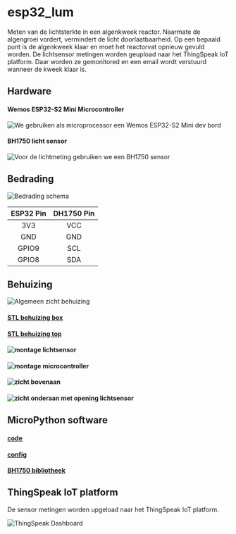 # esp32_lum

Meten van de lichtsterkte in een algenkweek reactor. Naarmate de algengroei vordert, vermindert de licht doorlaatbaarheid. Op een bepaald punt is de algenkweek klaar en moet het reactorvat opnieuw gevuld worden. De lichtsensor metingen worden geupload naar het ThingSpeak IoT platform.
Daar worden ze gemonitored en een email wordt verstuurd wanneer de kweek klaar is.   
  
## Hardware

#### Wemos ESP32-S2 Mini Microcontroller

![We gebruiken als microprocessor een Wemos ESP32-S2 Mini dev bord](images/wemos_esp32_s2_mini.jpg)

#### BH1750 licht sensor
![Voor de lichtmeting gebruiken we een BH1750 sensor](images/bh1750_light_sensor_pins.jpg)

## Bedrading
![Bedrading schema](images/wiring_esp32_s2_bh1750.jpg)

ESP32 Pin|DH1750 Pin
:--:|:--:|
|3V3|VCC|
|GND|GND|
|GPIO9|SCL|
|GPIO8|SDA|

## Behuizing

![Algemeen zicht behuizing](images/case_box_top.jpg)

#### [STL behuizing box](case/lichtmeter_box.stl)
#### [STL behuizing top](case/lichtmeter_top.stl)
#### ![montage lichtsensor](images/case_1.jpg)
#### ![montage microcontroller](images/case_2.jpg)
#### ![zicht bovenaan](images/case_3.jpg)
#### ![zicht onderaan met opening lichtsensor](images/case_4.jpg)
## MicroPython software

#### [code](sourcecode/micropython/esp32_lum.py)
#### [config](sourcecode/micropython/config.py)
#### [BH1750 bibliotheek](sourcecode/micropython/bh1750.py)

## ThingSpeak IoT platform

De sensor metingen worden upgeload naar het ThingSpeak IoT platform.

![ThingSpeak Dashboard](images/thingspeak_dashboard.jpg)

